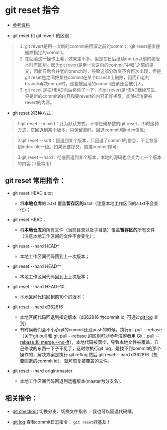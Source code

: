 # git reset 指令
* [参考资料](https://git-scm.com/docs/git-reset)

* git reset 和 git revert 的区别：
> 1. git revert是用一次新的commit来回滚之前的commit，git reset是直接删除指定的commit。
> 2. 在回滚这一操作上看，效果差不多。但是在日后继续merge以前的老版本时有区别。因为git revert是用一次逆向的commit“中和”之前的提交，因此日后合并老的branch时，导致这部分改变不会再次出现，但是git reset是之间把某些commit在某个branch上删除，因而和老的branch再次merge时，这些被回滚的commit应该还会被引入。
> 3. git reset 是把HEAD向后移动了一下，而git revert是HEAD继续前进，只是新的commit的内容和要revert的内容正好相反，能够抵消要被revert的内容。

* git reset 的3种方式：
> 1.git reset -–mixed：此为默认方式，不带任何参数的git reset，即时这种方式，它回退到某个版本，只保留源码，回退commit和index信息;

> 2.git reset –-soft：回退到某个版本，只回退了commit的信息，不会恢复到index file一级。如果还要提交，直接commit即可;

> 3.git reset –-hard：彻底回退到某个版本，本地的源码也会变为上一个版本的内容；(最常用)


## git reset 常用指令：
* git reset HEAD a.txt
	* 将**本地仓库**的 a.txt 覆盖**暂存区的**a.txt（注意本地工作区间的a.txt不会变化）；

* git reset HEAD .
	* 将**本地仓库**的所有文件（当前目录以及子目录）覆盖**暂存区的**所有文件（注意本地工作区间的文件不会变化）；

* git reset --hard HEAD^
	* 本地工作区间代码回到上一次版本；

* git reset --hard HEAD^^
	* 本地工作区间代码回到上上次版本；

* git reset --hard HEAD~10
	* 本地区间代码回到前10个的版本；

* git reset --hard d362816
	* 本地区间代码回退到指定版本（d362816 为commit id, 可通过[git log](https://github.com/huangtubiao/Git/blob/master/learn_log/git_clone.md) 查到）
	* 有时候我们会不小心git的commit还没push的时候，执行git pull --rebase（关于git pull 和 git pull --rebase 的区别可以参考[洁癖者用 Git：pull --rebase 和 merge --no-ff](http://hungyuhei.github.io/2012/08/07/better-git-commit-graph-using-pull---rebase-and-merge---no-ff.html)），本地代码被同步，导致本地文件被覆盖，自己修改的东西一下子不见了，这时你执行git log，是找不到commit的那个操作的，解决方案是执行 git reflog 然后 git reset --hard d362816（想要回退的commit id），就可恢复被覆盖的文件。

* git reset --hard origin/master
	* 本地工作区间代码回退到远程版本(master为分支名).


## 相关指令：
* [git checkout](https://github.com/huangtubiao/Git/blob/master/learn_log/git_checkout.md) 切换分支、切换文件指令： 我也可以回退代码哦。

* [git log](https://github.com/huangtubiao/Git/blob/master/learn_log/git_log.md) 查看commit日志指令： `git reset`好基友！
